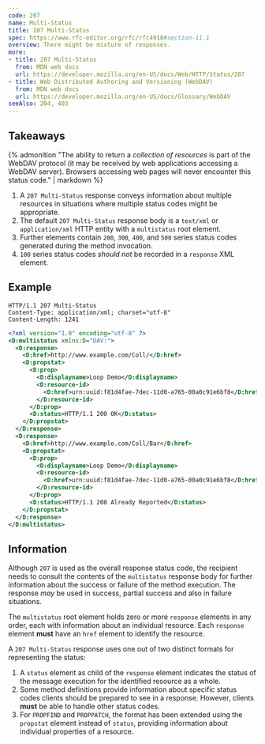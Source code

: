 ```yaml
---
code: 207
name: Multi-Status
title: 207 Multi-Status
spec: https://www.rfc-editor.org/rfc/rfc4918#section-11.1
overview: There might be mixture of responses.
more:
- title: 207 Multi-Status
  from: MDN web docs
  url: https://developer.mozilla.org/en-US/docs/Web/HTTP/Status/207
- title: Web Distributed Authoring and Versioning (WebDAV)
  from: MDN web docs
  url: https://developer.mozilla.org/en-US/docs/Glossary/WebDAV
seeAlso: 204, 403
---
```


## Takeaways

{% admonition "The ability to return a _collection of resources_ is part of the WebDAV protocol (it may be received by web applications accessing a WebDAV server). Browsers accessing web pages will never encounter this status code." | markdown %}

1. A `207 Multi-Status` response conveys information about multiple resources in situations where multiple status codes might be appropriate.
1. The default `207 Multi-Status` response body is a `text/xml` or `application/xml` HTTP entity with a `multistatus` root element.
1. Further elements contain `200`, `300`, `400`, and `500` series status codes generated during the method invocation.
1. `100` series status codes _should not_ be recorded in a `response` XML element.

## Example

<span class="multipart-codeblock">

```http
HTTP/1.1 207 Multi-Status
Content-Type: application/xml; charset="utf-8"
Content-Length: 1241
```

```xml
<?xml version="1.0" encoding="utf-8" ?>
<D:multistatus xmlns:D="DAV:">
  <D:response>
    <D:href>http://www.example.com/Coll/</D:href>
    <D:propstat>
      <D:prop>
        <D:displayname>Loop Demo</D:displayname>
        <D:resource-id>
          <D:href>urn:uuid:f81d4fae-7dec-11d0-a765-00a0c91e6bf8</D:href>
        </D:resource-id>
      </D:prop>
      <D:status>HTTP/1.1 200 OK</D:status>
    </D:propstat>
  </D:response>
  <D:response>
    <D:href>http://www.example.com/Coll/Bar</D:href>
    <D:propstat>
      <D:prop>
        <D:displayname>Loop Demo</D:displayname>
        <D:resource-id>
          <D:href>urn:uuid:f81d4fae-7dec-11d0-a765-00a0c91e6bf8</D:href>
        </D:resource-id>
      </D:prop>
      <D:status>HTTP/1.1 208 Already Reported</D:status>
    </D:propstat>
  </D:response>
</D:multistatus>
```

</span>

## Information

Although `207` is used as the overall response status code, the recipient needs to consult the contents of the `multistatus` response body for further information about the success or failure of the method execution. The response _may_ be used in success, partial success and also in failure situations.

The `multistatus` root element holds zero or more `response` elements in any order, each with information about an individual resource. Each `response` element **must** have an `href` element to identify the resource.

A `207 Multi-Status` response uses one out of two distinct formats for representing the status:

1. A `status` element as child of the `response` element indicates the status of the message execution for the identified resource as a whole.
1. Some method definitions provide information about specific status codes clients should be prepared to see in a response. However, clients **must** be able to handle other status codes.
1. For `PROPFIND` and `PROPPATCH`, the format has been extended using the `propstat` element instead of `status`, providing information about individual properties of a resource.
